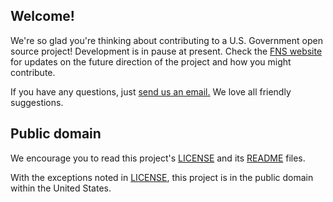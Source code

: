 ## Welcome!

We're so glad you're thinking about contributing to a U.S. Government open source project! Development is in pause at present. Check the [FNS website](http://www.fns.usda.gov/school-meals/web-based-prototype-application) for updates on the future direction of the project and how you might contribute.

If you have any questions, just [send us an email.](mailto:WebApp@fns.usda.gov) We love all friendly suggestions.

## Public domain

We encourage you to read this project's [LICENSE](LICENSE.md) and its [README](README.md) files.

With the exceptions noted in [LICENSE](LICENSE.md), this project is in the public domain within the United States.
